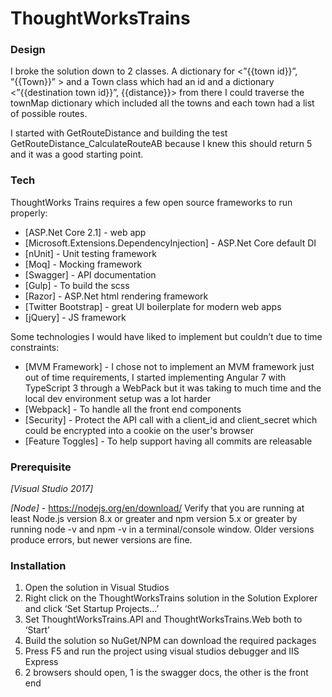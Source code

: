 # ThoughtWorksTrains

### Design

I broke the solution down to 2 classes. A dictionary for <”{{town id}}”, ”{{Town}}” > and a Town class which had an id and a dictionary <”{{destination town id}}”, {{distance}}> from there I could traverse the townMap dictionary which included all the towns and each town had a list of possible routes.

I started with GetRouteDistance and building the test GetRouteDistance_CalculateRouteAB because I knew this should return 5 and it was a good starting point. 

### Tech

ThoughtWorks Trains requires a few open source frameworks to run properly:

* [ASP.Net Core 2.1] - web app
* [Microsoft.Extensions.DependencyInjection] - ASP.Net Core default DI
* [nUnit] - Unit testing framework
* [Moq] - Mocking framework
* [Swagger] - API documentation
* [Gulp] - To build the scss
* [Razor] - ASP.Net html rendering framework
* [Twitter Bootstrap] - great UI boilerplate for modern web apps
* [jQuery] - JS framework

Some technologies I would have liked to implement but couldn’t due to time constraints:

* [MVM Framework] - I chose not to implement an MVM framework just out of time requirements, I started implementing Angular 7 with TypeScript 3 through a WebPack but it was taking to much time and the local dev environment setup was a lot harder
* [Webpack] - To handle all the front end components
* [Security] - Protect the API call with a client_id and client_secret which could be encrypted into a cookie on the user's browser
* [Feature Toggles] - To help support having all commits are releasable

### Prerequisite

*[Visual Studio 2017]*

*[Node]* - https://nodejs.org/en/download/ Verify that you are running at least Node.js version 8.x or greater and npm version 5.x or greater by running node -v and npm -v in a terminal/console window. Older versions produce errors, but newer versions are fine.

### Installation


1. Open the solution in Visual Studios
2. Right click on the ThoughtWorksTrains solution in the Solution Explorer and click ‘Set Startup Projects...’
3. Set ThoughtWorksTrains.API and ThoughtWorksTrains.Web both to ‘Start’  
4. Build the solution so NuGet/NPM can download the required packages
5. Press F5 and run the project using visual studios debugger and IIS Express
6. 2 browsers should open, 1 is the swagger docs, the other is the front end